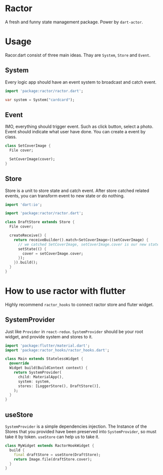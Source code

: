 # Ractor

A fresh and funny state management package. Power by `dart-actor`.


# Usage

Racor.dart consist of three main ideas. Thay are `System`, `Store` and `Event`.

## System
Every logic app should have an event system to broadcast and catch event.
```dart
import 'package:ractor/ractor.dart';

var system = System("cardcard");
```

## Event
IMO, everything should trigger event. Such as click button, select a photo. Event should indicate what user have done. You can create a event by class.

```dart
class SetCoverImage {
  File cover;

  SetCoverImage(cover);
}
```

## Store
Store is a unit to store state and catch event. After store catched related events, you can transform event to new state or do nothing.

```dart
import 'dart:io';

import 'package:ractor/ractor.dart';

class DraftStore extends Store {
  File cover;

  createReceive() {
    return receiveBuilder().match<SetCoverImage>((setCoverImage) {
      // we catched SetCoverImage, setCoverImage.cover is our new state right now.
      setState(() {
        cover = setCoverImage.cover;
      });
    }).build();
  }
}
```

# How to use ractor with flutter

Highly recommend `ractor_hooks` to connect ractor store and fluter widget.

## SystemProvider

Just like `Provider` in `react-redux`. `SystemProvider` should be your root widget, and provide system and stores to it.

```dart
import 'package:flutter/material.dart';
import 'package:ractor_hooks/ractor_hooks.dart';

class Main extends StatelessWidget {
  @override
  Widget build(BuildContext context) {
    return SystemProvider(
      child: MaterialApp(),
      system: system,
      stores: [LoggerStore(), DraftStore()],
    );
  }
}
```

## useStore

`SystemProvider` is a simple dependencies injection. The Instance of the Stores that you provided have been preserved into `SystemProvider`, so must take it by token. `useStore` can help us to take it.

```dart
class MyWidget extends RactorHookWidget {
  build {
    final draftStore = useStore(DraftStore);
    return Image.file(draftStore.cover);
  }
}
```